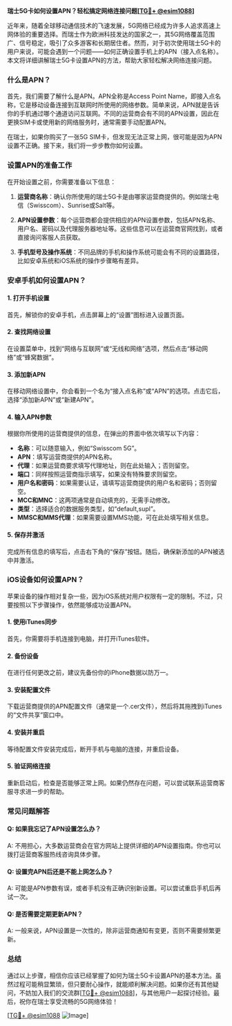 **瑞士5G卡如何设置APN？轻松搞定网络连接问题[[TG💪+ @esim1088](https://t.me/s/esim1088)]**

近年来，随着全球移动通信技术的飞速发展，5G网络已经成为许多人追求高速上网体验的重要选择。而瑞士作为欧洲科技发达的国家之一，其5G网络覆盖范围广、信号稳定，吸引了众多游客和长期居住者。然而，对于初次使用瑞士5G卡的用户来说，可能会遇到一个问题——如何正确设置手机上的APN（接入点名称）。本文将详细讲解瑞士5G卡设置APN的方法，帮助大家轻松解决网络连接问题。

### 什么是APN？

首先，我们需要了解什么是APN。APN全称是Access Point Name，即接入点名称，它是移动设备连接到互联网时所使用的网络参数。简单来说，APN就是告诉你的手机通过哪个通道访问互联网。不同的运营商会有不同的APN设置，因此在更换SIM卡或使用新的网络服务时，通常需要手动配置APN。

在瑞士，如果你购买了一张5G SIM卡，但发现无法正常上网，很可能是因为APN设置不正确。接下来，我们将一步步教你如何设置。

### 设置APN的准备工作

在开始设置之前，你需要准备以下信息：

1. **运营商名称**：确认你所使用的瑞士5G卡是由哪家运营商提供的。例如瑞士电信（Swisscom）、Sunrise或Salt等。
   
2. **APN设置参数**：每个运营商都会提供相应的APN设置参数，包括APN名称、用户名、密码以及代理服务器地址等。这些信息可以在运营商官网找到，或者直接询问客服人员获取。

3. **手机型号及操作系统**：不同品牌的手机和操作系统可能会有不同的设置路径，比如安卓系统和iOS系统的操作步骤略有差异。

### 安卓手机如何设置APN？

#### 1. 打开手机设置
首先，解锁你的安卓手机，点击屏幕上的“设置”图标进入设置页面。

#### 2. 查找网络设置
在设置菜单中，找到“网络与互联网”或“无线和网络”选项，然后点击“移动网络”或“蜂窝数据”。

#### 3. 添加新APN
在移动网络设置中，你会看到一个名为“接入点名称”或“APN”的选项。点击它后，选择“添加新APN”或“新建APN”。

#### 4. 输入APN参数
根据你所使用的运营商提供的信息，在弹出的界面中依次填写以下内容：
- **名称**：可以随意输入，例如“Swisscom 5G”。
- **APN**：填写运营商提供的APN名称。
- **代理**：如果运营商要求填写代理地址，则在此处输入；否则留空。
- **端口**：同样按照运营商指示填写，如果没有特殊要求则留空。
- **用户名和密码**：如果需要认证，请填写运营商提供的用户名和密码；否则留空。
- **MCC和MNC**：这两项通常是自动填充的，无需手动修改。
- **类型**：选择适合的数据服务类型，如“default,supl”。
- **MMSC和MMS代理**：如果需要设置MMS功能，可在此处填写相关信息。

#### 5. 保存并激活
完成所有信息的填写后，点击右下角的“保存”按钮。随后，确保新添加的APN被选中并激活。

### iOS设备如何设置APN？

苹果设备的操作相对复杂一些，因为iOS系统对用户权限有一定的限制。不过，只要按照以下步骤操作，依然能够成功设置APN。

#### 1. 使用iTunes同步
首先，你需要将手机连接到电脑，并打开iTunes软件。

#### 2. 备份设备
在进行任何更改之前，建议先备份你的iPhone数据以防万一。

#### 3. 安装配置文件
下载运营商提供的APN配置文件（通常是一个.cer文件），然后将其拖拽到iTunes的“文件共享”窗口中。

#### 4. 安装并重启
等待配置文件安装完成后，断开手机与电脑的连接，并重启设备。

#### 5. 验证网络连接
重新启动后，检查是否能够正常上网。如果仍然存在问题，可以尝试联系运营商客服寻求进一步的帮助。

### 常见问题解答

#### Q: 如果我忘记了APN设置怎么办？
A: 不用担心，大多数运营商会在官方网站上提供详细的APN设置指南。你也可以拨打运营商客服热线咨询具体步骤。

#### Q: 设置完APN后还是不能上网怎么办？
A: 可能是APN参数有误，或者手机没有正确识别新设置。可以尝试重启手机后再试一次。

#### Q: 是否需要定期更新APN？
A: 一般来说，APN设置是一次性的，除非运营商通知有变更，否则不需要频繁更新。

### 总结

通过以上步骤，相信你应该已经掌握了如何为瑞士5G卡设置APN的基本方法。虽然过程可能稍显繁琐，但只要耐心操作，就能顺利解决问题。如果你还有其他疑问，不妨加入我们的交流群[[TG💪+ @esim1088](https://t.me/s/esim1088)]，与其他用户一起探讨经验。最后，祝你在瑞士享受流畅的5G网络体验！

[[TG💪+ @esim1088](https://t.me/s/esim1088) ![Image](https://i.postimg.cc/4NQfJmqS/Snipaste-2025-05-13-00-14-12.png)]